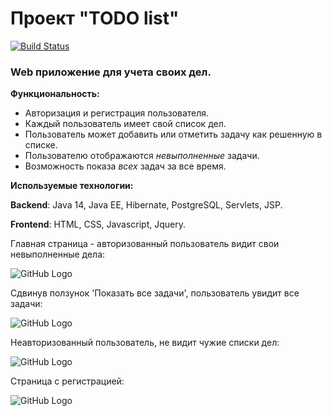 # Проект "TODO list"
[![Build Status](https://travis-ci.org/faimon/todo_list.svg?branch=master)](https://travis-ci.org/faimon/todo_list)

### Web приложение для учета своих дел.
**Функциональность:**
* Авторизация и регистрация пользователя.
* Каждый пользователь имеет свой список дел.
* Пользователь может добавить или отметить задачу как решенную в списке.
* Пользователю отображаются *невыполненные* задачи.
* Возможность показа *всех* задач за все время.

**Используемые технологии:** 

**Backend**: Java 14, Java EE, Hibernate, PostgreSQL, Servlets, JSP.

**Frontend**: HTML, CSS, Javascript, Jquery.

Главная страница - авторизованный пользователь видит свои невыполненные дела:

![GitHub Logo](https://github.com/faimon/todo_list/blob/master/screenshots/main%20page.png?raw=true)


Сдвинув ползунок 'Показать все задачи', пользователь увидит все задачи:

![GitHub Logo](https://github.com/faimon/todo_list/blob/master/screenshots/main%20page%20%232.png?raw=true)


Неавторизованный пользователь, не видит чужие списки дел:

![GitHub Logo](https://github.com/faimon/todo_list/blob/master/screenshots/unauthorized%20page.png?raw=true)


Страница с регистрацией:

![GitHub Logo](https://github.com/faimon/todo_list/blob/master/screenshots/reg%20page.png?raw=true)
